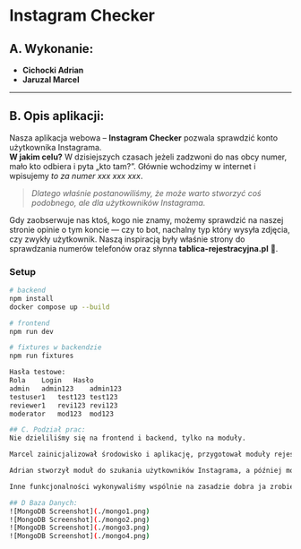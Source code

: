 # Instagram Checker

## A. Wykonanie:
- **Cichocki Adrian**
- **Jaruzal Marcel**

---

## B. Opis aplikacji:

Nasza aplikacja webowa – **Instagram Checker** pozwala sprawdzić konto użytkownika Instagrama.  
**W jakim celu?** W dzisiejszych czasach jeżeli zadzwoni do nas obcy numer, mało kto odbiera i pyta „kto tam?”. Głównie wchodzimy w internet i wpisujemy _to za numer xxx xxx xxx_.

> _Dlatego właśnie postanowiliśmy, że może warto stworzyć coś podobnego, ale dla użytkowników Instagrama._

Gdy zaobserwuje nas ktoś, kogo nie znamy, możemy sprawdzić na naszej stronie opinie o tym koncie — czy to bot, nachalny typ który wysyła zdjęcia, czy zwykły użytkownik. Naszą inspiracją były właśnie strony do sprawdzania numerów telefonów oraz słynna **tablica-rejestracyjna.pl** 🚗.

### Setup

```bash
# backend
npm install
docker compose up --build

# frontend
npm run dev

# fixtures w backendzie
npm run fixtures

Hasła testowe:
Rola	Login	Hasło
admin	admin123	admin123
testuser1	test123	test123
reviewer1	revi123	revi123
moderator	mod123	mod123

## C. Podział prac:
Nie dzieliliśmy się na frontend i backend, tylko na moduły.

Marcel zainicjalizował środowisko i aplikację, przygotował moduły rejestracji i logowania, usprawnił je.

Adrian stworzył moduł do szukania użytkowników Instagrama, a później moduły oceniania i komentarzy.

Inne funkcjonalności wykonywaliśmy wspólnie na zasadzie dobra ja zrobie to, a ty zrobisz tamto ;)

## D Baza Danych:
![MongoDB Screenshot](./mongo1.png)
![MongoDB Screenshot](./mongo2.png)
![MongoDB Screenshot](./mongo3.png)
![MongoDB Screenshot](./mongo4.png)
